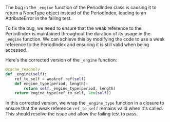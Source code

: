 The bug in the `_engine` function of the PeriodIndex class is causing it to return a NoneType object instead of the PeriodIndex, leading to an AttributeError in the failing test.

To fix the bug, we need to ensure that the weak reference to the PeriodIndex is maintained throughout the duration of its usage in the `_engine` function. We can achieve this by modifying the code to use a weak reference to the PeriodIndex and ensuring it is still valid when being accessed.

Here's the corrected version of the `_engine` function:
```python
@cache_readonly
def _engine(self):
    ref_to_self = weakref.ref(self)
    def engine_type(period, length):
        return self._engine_type(period, length)
    return engine_type(ref_to_self, len(self))
```
In this corrected version, we wrap the `_engine_type` function in a closure to ensure that the weak reference `ref_to_self` remains valid when it's called. This should resolve the issue and allow the failing test to pass.